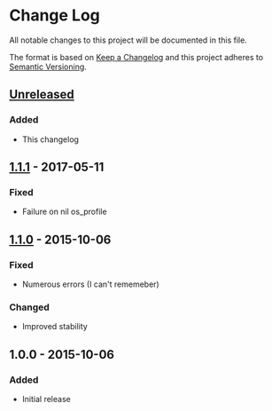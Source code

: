 # Change Log
All notable changes to this project will be documented in this file.

The format is based on [Keep a Changelog](http://keepachangelog.com/)
and this project adheres to [Semantic Versioning](http://semver.org/).

## [Unreleased]
### Added
- This changelog

## [1.1.1] - 2017-05-11
### Fixed
- Failure on nil os_profile

## [1.1.0] - 2015-10-06
### Fixed
- Numerous errors (I can't rememeber)
### Changed
- Improved stability

## 1.0.0 - 2015-10-06
### Added
- Initial release


[Unreleased]: https://github.com/01100010011001010110010101110000/foreman_azure_rm/compare/v1.1.1...HEAD
[1.1.1]: https://github.com/01100010011001010110010101110000/foreman_azure_rm/compare/v1.1.0...v1.1.1
[1.1.0]: https://github.com/01100010011001010110010101110000/foreman_azure_rm/compare/v1.0.0...v1.1.0
